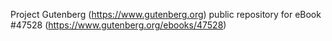 Project Gutenberg (https://www.gutenberg.org) public repository for eBook #47528 (https://www.gutenberg.org/ebooks/47528)
